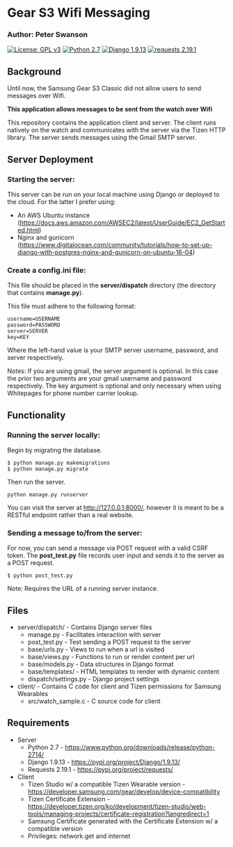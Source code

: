 # Gear S3 Wifi Messaging
### Author: Peter Swanson
[![License: GPL v3](https://img.shields.io/badge/License-GPL%20v3-blue.svg)](https://www.gnu.org/licenses/gpl-3.0)
[![Python 2.7](https://img.shields.io/badge/Python-2.7-brightgreen.svg)](https://www.python.org/downloads/release/python-2714/)
[![Django 1.9.13](https://img.shields.io/badge/Django-1.9.13-brightgreen.svg)](https://pypi.org/project/Django/1.9.13/)
[![requests 2.19.1](https://img.shields.io/badge/requests-2.19.1-brightgreen.svg)](https://pypi.org/project/requests/)

## Background
Until now, the Samsung Gear S3 Classic did not allow users to send messages over Wifi.

<b>This application allows messages to be sent from the watch over Wifi</b>

This repository contains the application client and server. The client runs natively on the watch and communicates with the server via the Tizen HTTP library. The server sends messages using the Gmail SMTP server.

## Server Deployment
### Starting the server:
This server can be run on your local machine using Django or deployed to the cloud. For the latter I prefer using:
- An AWS Ubuntu instance (https://docs.aws.amazon.com/AWSEC2/latest/UserGuide/EC2_GetStarted.html)
- Nginx and gunicorn (https://www.digitalocean.com/community/tutorials/how-to-set-up-django-with-postgres-nginx-and-gunicorn-on-ubuntu-16-04)

### Create a config.ini file:
This file should be placed in the <b>server/dispatch</b> directory (the directory that contains 
<b>manage.py</b>).

This file must adhere to the following format:
```
username=USERNAME
password=PASSWORD
server=SERVER
key=KEY
```
Where the left-hand value is your SMTP server username, password, and server respectively. 

Notes: If you are using gmail, the server argument is optional. In this case the prior two arguments are your gmail
username and password respectively. The key argument is optional and only necessary when using Whitepages for phone number carrier lookup. 

## Functionality
### Running the server locally:
Begin by migrating the database.
```
$ python manage.py makemigrations
$ python manage.py migrate
```
Then run the server.
```
python manage.py runserver
```
You can visit the server at http://127.0.0.1:8000/, however it is meant to be a RESTful endpoint 
rather than a real website.

### Sending a message to/from the server:
For now, you can send a message via POST request with a valid CSRF token.
The <b>post_test.py</b> file records user input and sends it to the server as a POST request.
```
$ python post_test.py
```
Note: Requires the URL of a running server instance.

## Files
 - server/dispatch/ - Contains Django server files
    - manage.py - Facilitates interaction with server
    - post_test.py - Test sending a POST request to the server
    - base/urls.py - Views to run when a url is visited
    - base/views.py - Functions to run or render content per url
    - base/models.py - Data structures in Django format
    - base/templates/ - HTML templates to render with dynamic content
    - dispatch/settings.py - Django project settings
 - client/ - Contains C code for client and Tizen permissions for Samsung Wearables
    - src/watch_sample.c - C source code for client
    
## Requirements
- Server
   - Python 2.7 - https://www.python.org/downloads/release/python-2714/
   - Django 1.9.13 - https://pypi.org/project/Django/1.9.13/
   - Requests 2.19.1 - https://pypi.org/project/requests/
- Client
   - Tizen Studio w/ a compatible Tizen Wearable version - https://developer.samsung.com/gear/develop/device-compatibility
   - Tizen Certificate Extension - https://developer.tizen.org/ko/development/tizen-studio/web-tools/managing-projects/certificate-registration?langredirect=1
   - Samsung Certificate generated with the Certificate Extension w/ a compatible version 
   - Privileges: network.get and internet
